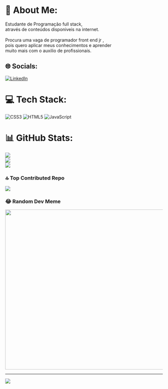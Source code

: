 # 💫 About Me:
Estudante de Programação full stack,<br> através de conteúdos disponiveis na internet.<br><br>Procura uma vaga de programador front end jr , <br>pois quero aplicar meus conhecimentos e aprender <br>muito mais com o auxilio de profissionais.<br>


## 🌐 Socials:
[![LinkedIn](https://img.shields.io/badge/LinkedIn-%230077B5.svg?logo=linkedin&logoColor=white)](https://linkedin.com/in/ferreiraigor079@gmail.com) 

# 💻 Tech Stack:
![CSS3](https://img.shields.io/badge/css3-%231572B6.svg?style=plastic&logo=css3&logoColor=white) ![HTML5](https://img.shields.io/badge/html5-%23E34F26.svg?style=plastic&logo=html5&logoColor=white) ![JavaScript](https://img.shields.io/badge/javascript-%23323330.svg?style=plastic&logo=javascript&logoColor=%23F7DF1E)
# 📊 GitHub Stats:
![](https://github-readme-stats.vercel.app/api?username=ferreira-igor079&theme=swift&hide_border=false&include_all_commits=false&count_private=false)<br/>
![](https://github-readme-streak-stats.herokuapp.com/?user=ferreira-igor079&theme=swift&hide_border=false)<br/>
![](https://github-readme-stats.vercel.app/api/top-langs/?username=ferreira-igor079&theme=swift&hide_border=false&include_all_commits=false&count_private=false&layout=compact)

### 🔝 Top Contributed Repo
![](https://github-contributor-stats.vercel.app/api?username=ferreira-igor079&limit=5&theme=dark&combine_all_yearly_contributions=true)

### 😂 Random Dev Meme
<img src="https://rm.up.railway.app/" width="512px"/>

---
[![](https://visitcount.itsvg.in/api?id=ferreira-igor079&icon=0&color=0)](https://visitcount.itsvg.in)

<!-- Proudly created with GPRM ( https://gprm.itsvg.in ) -->